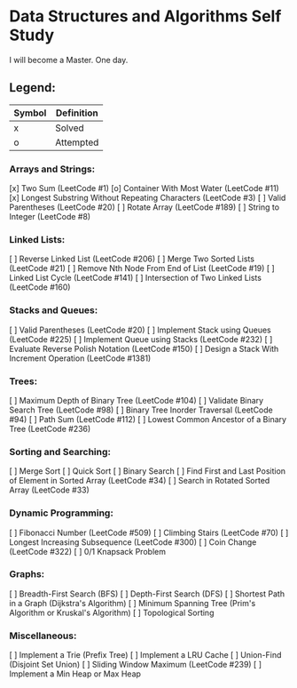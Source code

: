 # Data Structures and Algorithms Self Study
I will become a Master. One day.

## Legend:
| Symbol | Definition |
| ------ | ---------- |
|   x    | Solved     |
|   o    | Attempted  |

### Arrays and Strings:

[x]   Two Sum (LeetCode #1)
[o]   Container With Most Water (LeetCode #11)
[x]   Longest Substring Without Repeating Characters (LeetCode #3)
[ ]   Valid Parentheses (LeetCode #20)
[ ]   Rotate Array (LeetCode #189)
[ ]   String to Integer (LeetCode #8)

### Linked Lists:

[ ]   Reverse Linked List (LeetCode #206)
[ ]   Merge Two Sorted Lists (LeetCode #21)
[ ]   Remove Nth Node From End of List (LeetCode #19)
[ ]   Linked List Cycle (LeetCode #141)
[ ]   Intersection of Two Linked Lists (LeetCode #160)

### Stacks and Queues:

[ ]   Valid Parentheses (LeetCode #20)
[ ]   Implement Stack using Queues (LeetCode #225)
[ ]   Implement Queue using Stacks (LeetCode #232)
[ ]   Evaluate Reverse Polish Notation (LeetCode #150)
[ ]   Design a Stack With Increment Operation (LeetCode #1381)

### Trees:

[ ]   Maximum Depth of Binary Tree (LeetCode #104)
[ ]   Validate Binary Search Tree (LeetCode #98)
[ ]   Binary Tree Inorder Traversal (LeetCode #94)
[ ]   Path Sum (LeetCode #112)
[ ]   Lowest Common Ancestor of a Binary Tree (LeetCode #236)

### Sorting and Searching:

[ ]   Merge Sort
[ ]   Quick Sort
[ ]   Binary Search
[ ]   Find First and Last Position of Element in Sorted Array (LeetCode #34)
[ ]   Search in Rotated Sorted Array (LeetCode #33)

### Dynamic Programming:

[ ]   Fibonacci Number (LeetCode #509)
[ ]   Climbing Stairs (LeetCode #70)
[ ]   Longest Increasing Subsequence (LeetCode #300)
[ ]   Coin Change (LeetCode #322)
[ ]   0/1 Knapsack Problem

### Graphs:

[ ]   Breadth-First Search (BFS)
[ ]   Depth-First Search (DFS)
[ ]   Shortest Path in a Graph (Dijkstra's Algorithm)
[ ]   Minimum Spanning Tree (Prim's Algorithm or Kruskal's Algorithm)
[ ]   Topological Sorting

### Miscellaneous:

[ ]   Implement a Trie (Prefix Tree)
[ ]   Implement a LRU Cache
[ ]   Union-Find (Disjoint Set Union)
[ ]   Sliding Window Maximum (LeetCode #239)
[ ]   Implement a Min Heap or Max Heap
